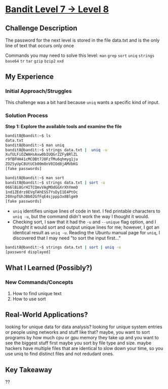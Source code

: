# [Bandit Level 7 → Level 8](https://overthewire.org/wargames/bandit/bandit9.html)

## Challenge Description
The password for the next level is stored in the file data.txt and is the only line of text that occurs only once

Commands you may need to solve this level:
`man` `grep` `sort` `uniq` `strings` `base64` `tr` `tar` `gzip` `bzip2` `xxd`

## My Experience

### Initial Approach/Struggles
This challenge was a bit hard because `uniq` wants a specific kind of input.

### Solution Process

**Step 1: Explore the available tools and examine the file**

```bash
bandit8@bandit:~$ ls
data.txt
bandit8@bandit:~$ man uniq
bandit8@bandit:~$ strings data.txt |  uniq -u
XufULFiOZWAHsAxw0bIUQGrZZFyBRlZL
r9fBFHH41cMCOBt7J0FzTMu6qhmyg1ju
ZO25yUpC8UtUCb00m8nV0IOd8jAMVbKG
[fake passwords]
```

```bash
bandit8@bandit:~$ man sort
bandit8@bandit:~$ strings data.txt | sort -u
066lBi8GrHITCQmvVAgMOdGGXrXhYmmO
1nd1ZEdrz8EVgTAhESS7YsDyI1E4PtOc
20XnpTGhJBb02GfFqE4sjppp3x8Blgm9
[fake passwords]
```

- `uniq` identifies unique lines of code in text. I fed printable characters to `uniq -u`, but the command didn't work the way I thought it would.
- Checking sort, I saw that it had the `-u` and `--unique` flag option, and I thought it would sort and output unique lines for me; however, I got an identical result as `uniq -u`. Reading the Ubuntu manual page for `uniq`, I discovered that I may need "to sort the input first..."

```bash
bandit8@bandit:~$ strings data.txt | sort | uniq -u
[password displayed]
```


## What I Learned (Possibly?)

### New Commands/Concepts
1. How to find unique text
2. How to use sort

## Real-World Applications?
looking for unique data for data analysis?
looking for unique system entries or people using networks and stuff like that?
maybe, you want to sort programs by how much cpu or gpu memory they take up and you want to see the biggest stuff first
maybe you sort by file type and size.
maybe hackers have multiple files that are identical to slow down your time, so you use uniq to find distinct files and not redudant ones.

## Key Takeaway
??
